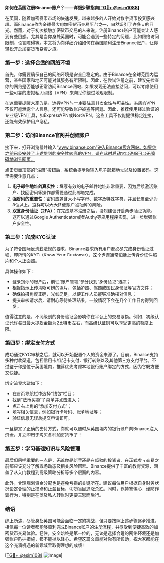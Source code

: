 **如何在英国注册Binance账户？——详细步骤指南[[TG💪+ @esim1088](https://t.me/s/esim1088)]**

在英国，随着加密货币市场的快速发展，越来越多的人开始对数字货币投资感兴趣。而Binance作为全球最大的加密货币交易平台之一，自然吸引了许多人的目光。然而，对于初次接触加密货币交易的人来说，注册Binance账户可能会让人感到有些困惑。尤其是当你身处英国时，可能会遇到一些特定的问题，比如网络访问限制、语言障碍等。本文将为你详细介绍如何在英国顺利注册Binance账户，让你轻松开启加密货币投资之旅。

### **第一步：选择合适的网络环境**

首先，你需要确保自己的网络环境是安全且稳定的。由于Binance在全球范围内运营，某些国家和地区可能对其服务有所限制。因此，在尝试注册之前，建议先检查你的网络是否能够正常访问Binance网站。如果发现无法直接访问，可以考虑使用一些可靠的虚拟私人网络（VPN）来帮助你绕过地理限制。

在这里要提醒大家的是，选择VPN时一定要注意其安全性与可靠性。劣质的VPN不仅可能泄露个人信息，还可能导致账户被盗等问题。因此，推荐使用经过验证的专业级VPN工具，如ExpressVPN或NordVPN，这些工具不仅能提供稳定连接，还能有效保护用户隐私。

### **第二步：访问Binance官网并创建账户**

接下来，打开浏览器并输入“www.binance.com”进入Binance官方网站。如果你之前已经安装了上述提到的安全性较高的VPN，请在此时启动它以确保可以无障碍地浏览网页。

点击页面顶部的“注册”按钮后，系统会提示你输入电子邮箱地址以及设置密码。这里需要注意几点：

1. **电子邮件地址的真实性**：填写有效的电子邮件地址非常重要，因为后续激活账户、找回密码等操作都需要通过此邮箱完成。
2. **强密码的重要性**：密码应包含大小写字母、数字及特殊字符，并且长度至少为8位以上。这样可以大大降低账户被破解的风险。
3. **双重身份验证（2FA）**：在完成基本注册之后，强烈建议开启两步验证功能。这可以通过Google Authenticator或者Authy等应用程序实现，进一步增强账户安全性。

### **第三步：完成KYC认证**

为了符合国际反洗钱法规的要求，Binance要求所有用户都必须完成身份验证过程，即所谓的KYC（Know Your Customer）。这个步骤通常包括上传身份证件照片和个人正面照。

具体操作如下：
- 登录到你的账户后，前往“账户管理”部分找到“身份验证”选项；
- 根据指示上传清晰可辨的照片，包括护照、驾照或国民身份证等官方文件；
- 确保拍摄角度正确，光线充足，以便工作人员能够准确核对信息；
- 提交审核请求后，请耐心等待处理结果，一般情况下会在几个工作日内得到回复。

值得注意的是，不同级别的身份验证会影响你在平台上的交易限额。例如，初级认证允许每日最大提款金额为2比特币左右，而高级认证则可以享受更高的额度上限。

### **第四步：绑定支付方式**

成功通过KYC审核之后，就可以开始配置个人的资金来源了。目前，Binance支持多种付款渠道，包括信用卡/借记卡支付、银行转账以及其他第三方支付平台。不过鉴于你是位于英国境内，推荐优先考虑本地银行账户绑定的方式，因为它既方便又快捷。

绑定流程大致如下：
- 在首页导航栏中选择“钱包”栏目；
- 找到“法币买卖”子菜单并点击进入；
- 点击右上角的“添加支付方式”；
- 填写相关信息，例如银行卡号码、账单地址等；
- 验证信息无误后提交申请即可。

一旦绑定了正确的支付方式，你就可以随时从英国境内的银行账户向Binance注入资金，并立即用于购买各种加密货币了！

### **第五步：学习基础知识与风险管理**

最后但同样重要的一点是，无论你是新手还是有经验的投资者，在正式参与交易之前都应该充分了解市场动态及相关风险因素。Binance提供了丰富的教育资源，涵盖了从入门教程到高级策略分析等多个层面的内容。

此外，合理规划资金分配也是避免亏损的关键所在。建议每位用户根据自身财务状况设定合理的止损点和止盈目标，切勿盲目追涨杀跌。同时，保持警惕心，谨防诈骗行为，特别是在涉及私人转账时更要三思而后行。

### **结语**

综上所述，尽管身处英国可能会面临一定的挑战，但只要按照上述步骤逐步推进，相信每一位读者都能够顺利完成Binance账户的注册流程，并享受到便捷高效的加密货币交易体验。记住，安全始终是第一位的，无论是选择合适的网络环境还是加强账户防护措施，都不能掉以轻心。希望这篇文章能对你有所帮助，祝大家都能在这个充满机遇的新领域里取得理想的成绩！

[[TG💪+ @esim1088](https://t.me/s/esim1088) ![Image](https://i.postimg.cc/4NQfJmqS/Snipaste-2025-05-13-00-14-12.png)]